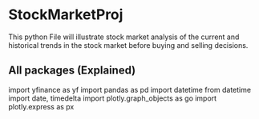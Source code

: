 # StockMarketProj
This python File will illustrate stock market analysis of the current and historical trends in the stock market before
buying and selling decisions.

## All packages (Explained)
import yfinance as yf
import pandas as pd
import datetime
from datetime import date, timedelta
import plotly.graph_objects as go
import plotly.express as px